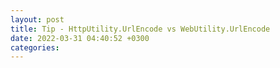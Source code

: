 ```yaml
---
layout: post
title: Tip - HttpUtility.UrlEncode vs WebUtility.UrlEncode
date: 2022-03-31 04:40:52 +0300
categories:
---
```


